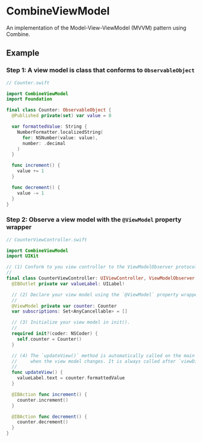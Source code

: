 # CombineViewModel

An implementation of the Model-View-ViewModel (MVVM) pattern using Combine.

## Example

### Step 1: A view model is class that conforms to `ObservableObject`

```swift
// Counter.swift

import CombineViewModel
import Foundation

final class Counter: ObservableObject {
  @Published private(set) var value = 0

  var formattedValue: String {
    NumberFormatter.localizedString(
      for: NSNumber(value: value),
      number: .decimal
    )
  }

  func increment() {
    value += 1
  }

  func decrement() {
    value -= 1
  }
}
```

### Step 2: Observe a view model with the `@ViewModel` property wrapper

```swift
// CounterViewController.swift

import CombineViewModel
import UIKit

// (1) Conform to you view controller to the ViewModelObserver protocol.
//
final class CounterViewController: UIViewController, ViewModelObserver {
  @IBOutlet private var valueLabel: UILabel!

  // (2) Declare your view model using the `@ViewModel` property wrapper.
  //
  @ViewModel private var counter: Counter
  var subscriptions: Set<AnyCancellable> = []

  // (3) Initialize your view model in init().
  //
  required init?(coder: NSCoder) {
    self.counter = Counter()
  }

  // (4) The `updateView()` method is automatically called on the main queue
  //     when the view model changes. It is always called after `viewDidLoad()`.
  //
  func updateView() {
    valueLabel.text = counter.formattedValue
  }

  @IBAction func increment() {
    counter.increment()
  }

  @IBAction func decrement() {
    counter.decrement()
  }
}
```
